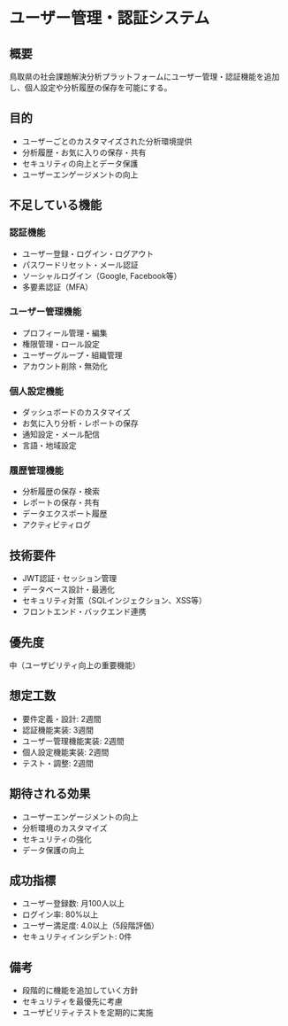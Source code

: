 # ユーザー管理・認証システム

## 概要
鳥取県の社会課題解決分析プラットフォームにユーザー管理・認証機能を追加し、個人設定や分析履歴の保存を可能にする。

## 目的
- ユーザーごとのカスタマイズされた分析環境提供
- 分析履歴・お気に入りの保存・共有
- セキュリティの向上とデータ保護
- ユーザーエンゲージメントの向上

## 不足している機能
### 認証機能
- ユーザー登録・ログイン・ログアウト
- パスワードリセット・メール認証
- ソーシャルログイン（Google, Facebook等）
- 多要素認証（MFA）

### ユーザー管理機能
- プロフィール管理・編集
- 権限管理・ロール設定
- ユーザーグループ・組織管理
- アカウント削除・無効化

### 個人設定機能
- ダッシュボードのカスタマイズ
- お気に入り分析・レポートの保存
- 通知設定・メール配信
- 言語・地域設定

### 履歴管理機能
- 分析履歴の保存・検索
- レポートの保存・共有
- データエクスポート履歴
- アクティビティログ

## 技術要件
- JWT認証・セッション管理
- データベース設計・最適化
- セキュリティ対策（SQLインジェクション、XSS等）
- フロントエンド・バックエンド連携

## 優先度
中（ユーザビリティ向上の重要機能）

## 想定工数
- 要件定義・設計: 2週間
- 認証機能実装: 3週間
- ユーザー管理機能実装: 2週間
- 個人設定機能実装: 2週間
- テスト・調整: 2週間

## 期待される効果
- ユーザーエンゲージメントの向上
- 分析環境のカスタマイズ
- セキュリティの強化
- データ保護の向上

## 成功指標
- ユーザー登録数: 月100人以上
- ログイン率: 80%以上
- ユーザー満足度: 4.0以上（5段階評価）
- セキュリティインシデント: 0件

## 備考
- 段階的に機能を追加していく方針
- セキュリティを最優先に考慮
- ユーザビリティテストを定期的に実施

